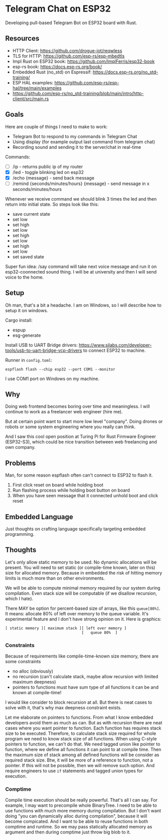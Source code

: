 # Telegram Chat on ESP32

Developing pull-based Telegram Bot on ESP32 board with Rust.

## Resources

- HTTP Client: https://github.com/drogue-iot/reqwless
- TLS for HTTP: https://github.com/esp-rs/esp-mbedtls
- Impl Rust on ESP32 book: https://github.com/ImplFerris/esp32-book
- esp-rs book: https://docs.esp-rs.org/book/
- Embedded Rust (no_std) on Espressif: https://docs.esp-rs.org/no_std-training/
- ESP HAL examples: https://github.com/esp-rs/esp-hal/tree/main/examples
- https://github.com/esp-rs/no_std-training/blob/main/intro/http-client/src/main.rs

## Goals

Here are couple of things I need to make to work:

- Telegram Bot to respond to my commands in Telegram Chat
- Using display (for example output last command from telegram chat)
- Recording sound and sending it to the server/chat in real-time

Commands:

- [ ] /ip - returns public ip of my router
- [x] /led - toggle blinking led on esp32
- [x] /echo {message} - send back message
- [ ] /remind {seconds/minutes/hours} {message} - send message in x seconds/minutes/hours

Whenever we receive command we should blink 3 times the led and then return into initial state.
So steps look like this:

- save current state
- set low
- set high
- set low
- set high
- set low
- set high
- set low
- set saved state

Super fun idea: /say command will take next voice message and run it on esp32-coonnected sound thing.
I will be at university and then I will send voice to the home.

## Setup

Oh man, that's a bit a headache.
I am on Windows, so I will describe how to setup it on windows.

Cargo install:

- espup
- esg-generate

Install USB to UART Bridge drivers: https://www.silabs.com/developer-tools/usb-to-uart-bridge-vcp-drivers
to connect ESP32 to machine.

Runner in `config.toml`:

```
espflash flash --chip esp32 --port COM1 --monitor
```

I use COM1 port on Windows on my machine.

## Why

Doing web frontend becomes boring over time and meaningless.
I will continue to work as a freelancer web engineer (hire me).

But at certain point want to start more low level "company".
Doing drones or robots or some system engineering where you really can think.

And I saw this cool open position at Turing Pi for Rust Firmware Engineer (ESP32-S3),
which could be nice transition between web freelancing and own company.

## Problems

Man, for some reason espflash often can't connect to ESP32 to flash it.

1. First click reset on board while holding boot
2. Run flashing process while holding boot button on board
3. When you have seen message that it connected unhold boot and click reset

## Embedded Language

Just thoughts on crafting language specifically targeting embedded programming.

## Thoughts

Let's only allow static memory to be used. No dynamic allocations will be present.
You will need to set static (or compile-time known, later on this) size for allocated memory.
Because in embedded the risk of hitting memory limits is much more than on other environments.

We will be able to compute minimal memory required by our system during compilation.
Even stack size will be computable (if we disallow recursion, which I hate).

There MAY be option for percent-based size of arrays, like this `queue[80%]`.
It means: allocate 80% of left over memory to the queue variable.
It's experimental feature and I don't have strong opinion on it.
Here is graphics:

```
[ static memory ][ maximum stack ][ left over memory ]
                                  [   queue 80%  ]
```

### Constraints

Because of requirements like compile-time-known size memory,
there are some constraints

- no alloc (obviously)
- no recursion (can't calculate stack, maybe allow recursion with limited maximum deepness)
- pointers to functions must have sum type of all functions it can be and known at compile-time!

I would like consider to block recursion at all.
But there is neat cases to solve with it, that's why max deepness constraint exists.

Let me elaborate on pointers to functions. From what I know embedded developers avoid them as much as can.
But as with recursion there are neat cases where you want pointer to function.
Each function has requires stack size to be executed.
Therefore, to calculate stack size required for whole program we need to know stack size of all functions.
When using C-style pointers to function, we can't do that.
We need tagged union like pointer to function, where we define all functions it can point to at compile time.
Then the maximum size of stack among all defined functions will be consider as required stack size.
Btw, it will be more of a reference to function, not a pointer.
If this will not be possible, then we will remove such option.
And require engineers to use `if` statements and tagged union types for execution.

### Comptime

Compile time execution should be really powerful. That's all I can say.
For example, I may want to precompile whole BinaryTree.
I need to be able to use functions with much more memory during compilation.
But I don't want doing "you can dynamically alloc during compilation", because it will become compicated.
And I want to be able to reuse functions in both comptime and runtime.
So we may pass statically allocated memory as argument and then during comptime just throw big blob to it.
